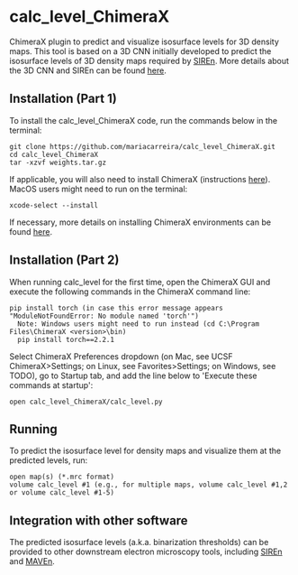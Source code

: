 # calc_level_ChimeraX
ChimeraX plugin to predict and visualize isosurface levels for 3D density maps. This tool is based on a 3D CNN initially developed to predict the isosurface levels of 3D density maps required by [SIREn](https://www.github.com/lkinman/SIREn). More details about the 3D CNN and SIREn can be found [here](https://www.github.com/lkinman/SIREn).


## Installation (Part 1)

To install the calc_level_ChimeraX code, run the commands below in the terminal:
```
git clone https://github.com/mariacarreira/calc_level_ChimeraX.git
cd calc_level_ChimeraX
tar -xzvf weights.tar.gz
```
If applicable, you will also need to install ChimeraX (instructions [here](https://www.cgl.ucsf.edu/chimera/download.html)). MacOS users might need to run on the terminal:
```
xcode-select --install
```

If necessary, more details on installing ChimeraX environments can be found [here](https://www.cgl.ucsf.edu/chimerax/docs/devel/environment.html).

## Installation (Part 2)  

When running calc_level for the first time, open the ChimeraX GUI and execute the following commands in the ChimeraX command line:

```
pip install torch (in case this error message appears "ModuleNotFoundError: No module named 'torch'")
  Note: Windows users might need to run instead (cd C:\Program Files\ChimeraX <version>\bin)
  pip install torch==2.2.1
```

Select ChimeraX Preferences dropdown (on Mac, see UCSF ChimeraX>Settings; on Linux, see Favorites>Settings; on Windows, see TODO), go to Startup tab, and add the line below to 'Execute these commands at startup':

```
open calc_level_ChimeraX/calc_level.py 
```

## Running
To predict the isosurface level for density maps and visualize them at the predicted levels, run:

```
open map(s) (*.mrc format) 
volume calc_level #1 (e.g., for multiple maps, volume calc_level #1,2 or volume calc_level #1-5)

```

## Integration with other software

The predicted isosurface levels (a.k.a. binarization thresholds) can be provided to other downstream electron microscopy tools, including [SIREn](https://www.github.com/lkinman/SIREn) and [MAVEn](https://www.github.com/lkinman/MAVEn).


